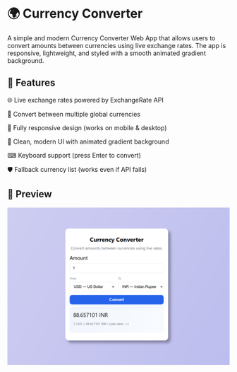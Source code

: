 # 🌍  Currency Converter
A simple and modern Currency Converter Web App that allows users to convert amounts between currencies using live exchange rates.
The app is responsive, lightweight, and styled with a smooth animated gradient background.

## 🚀 Features

🌐 Live exchange rates powered by ExchangeRate API

🔄 Convert between multiple global currencies

📱 Fully responsive design (works on mobile & desktop)

🎨 Clean, modern UI with animated gradient background

⌨ Keyboard support (press Enter to convert)

🛡 Fallback currency list (works even if API fails)

## 📸 Preview

![image alt](https://github.com/Zashiya25/currencyconverter/blob/8f955ee653afed44b6a94e7a5a45af14775f4325/Screenshot%202025-10-01%20203842.png)





